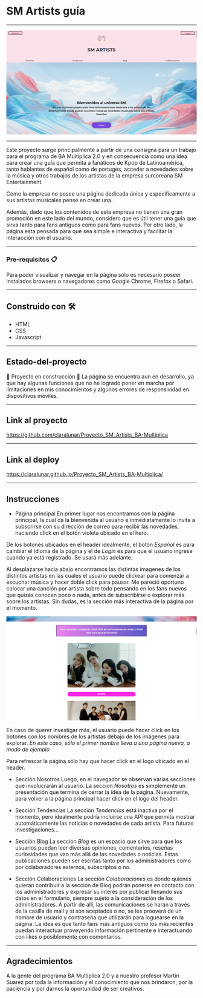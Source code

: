 # SM Artists guía
***
![Alt text](imagenes/Portada.png)
***
Este proyecto surge  principalmente a partir de una consigna para un trabajo para el programa de BA Multiplica 2.0 y en consecuencia como una idea para crear una guía que permita a fanáticos de Kpop de Latinoamérica, tanto hablantes de español como de portugés, acceder a novedades sobre la música y otros trabajos de los artistas de la empresa surcoreana SM Entertainment. 

Como la empresa no posee una página dedicada única y específicamente a sus artistas musicales pensé en crear una.

Además, dado que los contenidos de esta empresa no tienen una gran promoción en este lado del mundo, considero que es útil tener una guía que sirva tanto para fans antiguos como para fans nuevos. 
Por otro lado, la página esta pensada para que sea simple e interactiva y facilitar la interacción con el usuario. 

***
### Pre-requisitos 📋
Para poder visualizar y navegar en la página sólo es necesario poseer instalados browsers o navegadores como Google Chrome, Firefox o Safari.

***
## Construido con 🛠️
* HTML
* CSS
* Javascript
***
## Estado-del-proyecto 
:construction: Proyecto en construcción :construction:
La página se encuentra aun en desarrollo, ya que hay algunas funciones que no he logrado poner en marcha por limitaciones en mis conocimientos y algunos errores de responsividad en dispositivos móviles. 
***
## Link al proyecto
https://github.com/claralunar/Proyecto_SM_Artists_BA-Multiplica
***
## Link al deploy
https://claralunar.github.io/Proyecto_SM_Artists_BA-Multiplica/
***
## Instrucciones
* Página principal
En primer lugar nos encontramos con la página principal, la cual da la bienvenida al usuario e inmediatamente lo invita a subscrirse con su dirección de correo para recibir las novedades, haciendo click en el botón violeta ubicado en el hero.

De los botones ubicados en el header idealmente, el botón _Español_ es para cambiar el idioma de la página y el de _Login_ es para que  el usuario ingrese cuando ya está registrado. Se usará más adelante. 

Al desplazarse hacia abajo encontramos las distintas imagenes de los distintos artistas en las cuales el usuario puede clickear para comenzar a escuchar música y hacer doble click para pausar. Me pareció oportuno colocar una canción por artista sobre todo pensando en los fans nuevos que quizás conocen poco o nada, antes de subscribirse o explorar más sobre los artistas. Sin dudas, es la sección más interactiva de la página por el momento.

![Alt text](imagenes/Interactivo.png)

En caso de querer investigar más, el usuario puede hacer click en los botones con los nombres de los artistas debajo de los imágenes para explorar. _En este caso, sólo el primer nombre lleva a una página nueva, a modo de ejemplo_

Para refrescar la página sólo hay que hacer click en el logo ubicado en el header.

* Sección Nosotros
Luego, en el navegador se observan varias secciones que involucrarán al usuario. 
La seccion _Nosotros_ es simplemente un presentación que termina de cerrar la idea de la página. Nuevamente, para volver a la página principal hacer click en el logo del header. 

* Sección Tendencias
La sección _Tendencias_ está inactiva por el momento, pero idealmente podría incluirse una API que permita mostrar automáticamente las noticias o novedades de cada artista. Para futuras investigaciones...

* Sección Blog
La seccion _Blog_ es un espacio que sirve para que los usuarios puedan leer diversas opiniones, comentarios, reseñas curiosidades que van más allá de las novedades o noticias. Estas publicaciones pueden ser escritas tanto por los administradores como por colaboradores externos, subscriptos o no. 

* Sección Colaboraciones
La sección _Colaboraciones_ es donde quienes quieran contribuir a la sección de Blog podrán ponerse en contacto con los administradores y expresar su interés por publicar llenando sus datos en el formulario, siempre sujeto a la consideración de los administradores. A partir de allí, las comunicaciones se harán a través de la casilla de mail y si son aceptados o no, se les prooverá de un nombre de usuario y contraseña que utilizarán para loguearse  en la página. La idea es que tanto fans más antigüos como los más recientes puedan interactuar proveyendo información pertinente e interactuando con likes o posiblemente con comentarios.
***
## Agradecimientos

A la gente del programa BA Multiplica 2.0 y a nuestro profesor Martín Suarez por toda la información y el conocimiento que nos brindaron, por la paciencia y por darnos la oportunidad de ser creativos.


